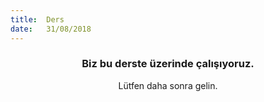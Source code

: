 ```yaml
---
title:  Ders
date:   31/08/2018
---
```


### <center>Biz bu derste üzerinde çalışıyoruz.</center>
<center>Lütfen daha sonra gelin.</center>